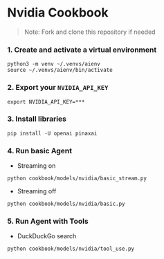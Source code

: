 # Nvidia Cookbook

> Note: Fork and clone this repository if needed

### 1. Create and activate a virtual environment

```shell
python3 -m venv ~/.venvs/aienv
source ~/.venvs/aienv/bin/activate
```

### 2. Export your `NVIDIA_API_KEY`

```shell
export NVIDIA_API_KEY=***
```

### 3. Install libraries

```shell
pip install -U openai pinaxai
```

### 4. Run basic Agent

- Streaming on

```shell
python cookbook/models/nvidia/basic_stream.py
```

- Streaming off

```shell
python cookbook/models/nvidia/basic.py
```

### 5. Run Agent with Tools


- DuckDuckGo search

```shell
python cookbook/models/nvidia/tool_use.py
```
